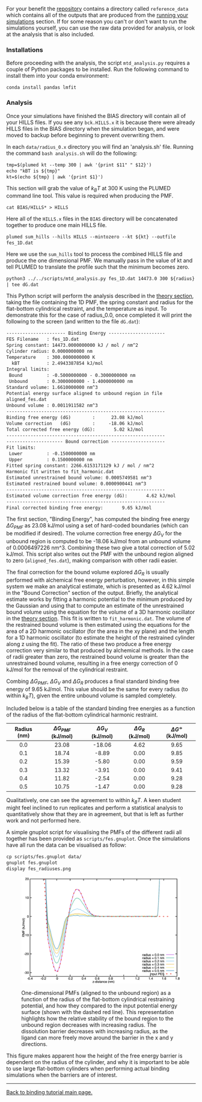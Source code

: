 For your benefit the [repository](https://github.com/blake-armstrong/binding-tutorial-PLUMED/) contains a directory called `reference_data` which contains all of the outputs that are produced from the [running your simulations](inputs.md) section. If for some reason you can't or don't want to run the simulations yourself, you can use the raw data provided for analysis, or look at the analysis that is also included.

<h3>Installations</h3>

Before proceeding with the analysis, the script `mtd_analysis.py` requires a couple of Python packages to be installed. Run the following command to install them into your conda environment:

```
conda install pandas lmfit
```

<h3>Analysis</h3>


Once your simulations have finished the BIAS directory will contain all of your HILLS files. If you see any `bck.HILLS.x` it is because there were already HILLS files in the BIAS directory when the simulation began, and were moved to backup before beginning to prevent overwriting them.

In each `data/radius_0.x` directory you will find an 'analysis.sh' file. Running the command `bash analysis.sh` will do the following:

```
tmp=$(plumed kt --temp 300 | awk '{print $11" " $12}')
echo "kBT is ${tmp}"
kt=$(echo ${tmp} | awk '{print $1}')
```
This section will grab the value of $k_BT$ at 300 K using the PLUMED command line tool. This value is required when producing the PMF.

```
cat BIAS/HILLS* > HILLS
```
Here all of the `HILLS.x` files in the `BIAS` directory will be concatenated together to produce one main HILLS file.

```
plumed sum_hills --hills HILLS --mintozero --kt ${kt} --outfile fes_1D.dat
```
Here we use the `sum_hills` tool to process the combined HILLS file and produce the one dimensional PMF. We manually pass in the value of kt and tell PLUMED to translate the profile such that the minimum becomes zero.

```
python3 ../../scripts/mtd_analysis.py fes_1D.dat 14473.0 300 ${radius} | tee dG.dat
```
This Python script will perform the analysis described in the [theory section](theory.md), taking the file containing the 1D PMF, the spring constant and radius for the flat-bottom cylindrical restraint, and the temperature as input. To demonstrate this for the case of radius_0.0, once completed it will print the following to the screen (and written to the file `dG.dat`):

```
---------------------- Binding Energy ---------------------
FES Filename   : fes_1D.dat
Spring constant: 14473.0000000000 kJ / mol / nm^2
Cylinder radius: 0.0000000000 nm
Temperature    : 300.0000000000 K
  kBT          : 2.4943387854 kJ/mol
Integral limits:
 Bound         : -0.5000000000 - 0.3000000000 nm
 Unbound       : 0.3000000000 - 1.4000000000 nm
Standard volume: 1.6610000000 nm^3
Potential energy surface aligned to unbound region in file aligned_fes.dat
Unbound volume : 0.0011911582 nm^3
-----------------------------------------------------------
Binding free energy (dG)        :      23.08 kJ/mol
Volume correction   (dG)        :     -18.06 kJ/mol
Total corrected free energy (dG):       5.02 kJ/mol
-----------------------------------------------------------
--------------------- Bound correction --------------------
Fit limits:
 Lower         : -0.1500000000 nm
 Upper         : 0.1500000000 nm
Fitted spring constant: 2266.6153171129 kJ / mol / nm^2
Harmonic fit written to fit_harmonic.dat
Estimated unrestrained bound volume: 0.0005749581 nm^3
Estimated restrained bound volume: 0.0000900441 nm^3
-----------------------------------------------------------
Estimated volume correction free energy (dG):       4.62 kJ/mol
-----------------------------------------------------------
Final corrected binding free energy:       9.65 kJ/mol
```

The first section, "Binding Energy", has computed the binding free energy $\Delta G_{PMF}$ as 23.08 kJ/mol using a set of hard-coded boundaries (which can be modified if desired). The volume correction free energy $\Delta G_V$ for the unbound region is computed to be -18.06 kJ/mol from an unbound volume of 0.0006497226 nm^3. Combining these two give a total correction of 5.02 kJ/mol. This script also writes out the PMF with the unbound region aligned to zero (`aligned_fes.dat`), making comparison with other radii easier.

The final correction for the bound volume explored $\Delta G_R$ is usually performed with alchemical free energy perturbation, however, in this simple system we make an analytical estimate, which is presented as 4.62 kJ/mol in the "Bound Correction" section of the output. Briefly, the analytical estimate works by fitting a harmonic potential to the minimum produced by the Gaussian and using that to compute an estimate of the unrestrained bound volume using the equation for the volume of a 3D harmonic oscillator in the [theory section](theory.md). This fit is written to `fit_harmonic.dat`. The volume of the restrained bound volume is then estimated using the equations for the area of a 2D harmonic oscillator (for the area in the xy plane) and the length for a 1D harmonic oscillator (to estimate the height of the restrained cylinder along z using the fit). The ratio of these two produce a free energy correction very similar to that produced by alchemical methods. In the case of radii greater than zero, the restrained bound volume is greater than the unrestrained bound volume, resulting in a free energy correction of 0 kJ/mol for the removal of the cylindrical restraint.

Combing $\Delta G_{PMF}$, $\Delta G_V$ and $\Delta G_R$ produces a final standard binding free energy of 9.65 kJ/mol. This value should be the same for every radius (to within $k_BT$), given the entire unbound volume is sampled completely.

Included below is a table of the standard binding free energies as a function of the radius of the flat-bottom cylindrical harmonic restraint.

| Radius (nm)   | $\Delta G_{PMF}$ (kJ/mol) | $\Delta G_{V}$ (kJ/mol) | $\Delta G_{R}$ (kJ/mol)  | $\Delta G^{⦵}$ (kJ/mol) |
| :--------: | :-------: | :--------: | :--------: | :-------: |
|0.0 | 23.08 | -18.06 | 4.62 | 9.65 |
|0.1 | 18.74 | -8.89 | 0.00 | 9.85 |
|0.2 | 15.39 | -5.80 | 0.00 | 9.59 |
|0.3 | 13.32 | -3.91 | 0.00 | 9.41 |
|0.4 | 11.82 | -2.54 | 0.00 | 9.28 |
|0.5 | 10.75 | -1.47 | 0.00 | 9.28 |


Qualitatively, one can see the agreement to within $k_BT$. A keen student might feel inclined to run replicates and perform a statistical analysis to quantitatively show that they are in agreement, but that is left as further work and not performed here.

A simple gnuplot script for visualising the PMFs of the different radii all together has been provided as `scripts/fes.gnuplot`. Once the simulations have all run the data can be visualised as follow:

```
cp scripts/fes.gnuplot data/
gnuplot fes.gnuplot
display fes_radiuses.png
```
<figure>
<p align="center" >
<a href="link">
<img src="figures/fes_radiuses.png" alt="eg_pmf" width="700"></a></p>
<figcaption>One-dimensional PMFs (aligned to the unbound region) as a function of the radius of the flat-bottom cylindrical restraining potential, and how they compared to the input potential energy surface (shown with the dashed red line). This representation highlights how the relative stability of the bound region to the unbound region decreases with increasing radius. The dissolution barrier decreases with increasing radius, as the ligand can more freely move around the barrier in the x and y directions. </figcaption>
</figure>

This figure makes apparent how the height of the free energy barrier is dependent on the radius of the cylinder, and why it is important to be able to use large flat-bottom cylinders when performing actual binding simulations when the barriers are of interest.

---

[Back to binding tutorial main page.](../NAVIGATION.md)
